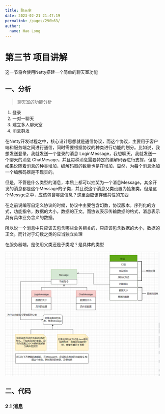 ```yaml
---
title: 聊天室
date: 2023-02-21 21:47:19
permalink: /pages/290b63/
author: 
  name: Hao Long
---
```

# 第三节 项目讲解

这一节将会使用Netty搭建一个简单的聊天室功能

## 一、分析

> 聊天室的功能分析

1. 登录
2. 一对一聊天
3. 建立多人聊天室
4. 消息群发

在Netty开发过程之中，核心设计思想就是通信协议，而这个协议，主要用于客户端和服务端之间进行通信，同时需要根据协议的种类进行功能的划分。比如说，我想发送登录，我就发送一个登录的消息 LoginMessage，我想聊天，我就发送一个聊天的消息 ChatMesage，并且每种消息需要特定的编解码器进行支撑，但是如果说随着消息的种类增加，编解码器的数量也是在增加，显然，为每个消息添加一个编解码器是不现实的。

但是，不管是什么类型的消息，本质上都可以抽奖为一个消息Message，其余开发的消息都是这个Message的子类，并且说这个消息父类设置为抽象类，但是这个Messge之中，应该包含哪些信息？这里面应该存储共性的东西

在之前说编写自定义协议的时候，协议中主要包含幻数，协议版本，序列化的方式，功能指令，数据的大小，数据的正文。而协议表示传输数据的格式，消息表示具有具体业务含义的数据。

所以说一个消息中只应该去包含哪些业务相关的，只应该包含数据的大小，数据的正文。而针对于幻数之类的应当独立处理

在服务器端，是使用父类还是子类呢？是具体的类型

![image-20221212145936218](img/image-20221212145936218.png)

## 二、代码

### 2.1 消息

```java

```



```java

```

